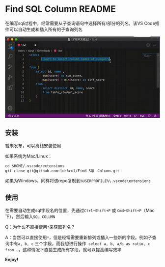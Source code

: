 # Find SQL Column README

在编写sql过程中，经常需要从子查询语句中选择所有/部分的列名，该VS Code插件可以自动生成和插入所有的子查询列名

![](./image/demo.gif)

## 安装

暂未发布，可以离线安装使用

如果系统为Mac/Linux：

```shell
cd $HOME/.vscode/extensions
git clone git@github.com:luckcul/Find-SQL-Column.git
```

如果为Windows，同样将该repo复制到`%USERPROFILE%\.vscode\extensions`

## 使用

在需要自动生成sql字段名的位置，先通过`Ctrl+Shift+P` 或 `Cmd+Shift+P`（Mac下），然后输入`SQL COLUMN`

Q：为什么不直接使用`*`来获取列名？

A：当然可以直接使用`*`，但是经常需要重新排列或插入一些新的字段。例如子查询中有`a, b, c` 三个字段，而我想进行操作` select a, b, a/b as ratio, c from …`，这种情况下直接生成所有字段，就可以提高编写效率

**Enjoy!**

